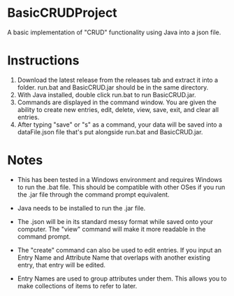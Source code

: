 # BasicCRUDProject
A basic implementation of "CRUD" functionality using Java into a json file.

# Instructions
1. Download the latest release from the releases tab and extract it into a folder. run.bat and BasicCRUD.jar should be in the same directory.
2. With Java installed, double click run.bat to run BasicCRUD.jar.
3. Commands are displayed in the command window. You are given the ability to create new entries, edit, delete, view, save, exit, and clear all entries.
4. After typing "save" or "s" as a command, your data will be saved into a dataFile.json file that's put alongside run.bat and BasicCRUD.jar.

# Notes
- This has been tested in a Windows environment and requires Windows to run the .bat file. This should be compatible with other OSes if you run the .jar file through the command prompt equivalent.

- Java needs to be installed to run the .jar file.

- The .json will be in its standard messy format while saved onto your computer. The "view" command will make it more readable in the command prompt.

- The "create" command can also be used to edit entries. If you input an Entry Name and Attribute Name that overlaps with another existing entry, that entry will be edited. 

- Entry Names are used to group attributes under them. This allows you to make collections of items to refer to later.
